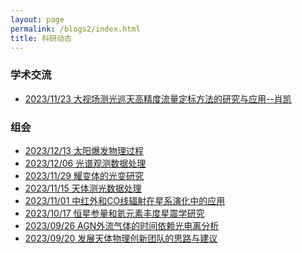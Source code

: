 ```yaml
---
layout: page
permalink: /blogs2/index.html
title: 科研动态
---
```

### 学术交流
- [2023/11/23 大视场测光巡天高精度流量定标方法的研究与应用--肖凯](https://wlx.dzu.edu.cn/info/1078/5008.htm)<br>
### 组会

- [2023/12/13 太阳爆发物理过程](https://newborn668.github.io/blogs2/zuihui/z20231213)<br>
- [2023/12/06 光谱观测数据处理](https://newborn668.github.io/blogs2/zuihui/z20231206)<br>
- [2023/11/29 耀变体的光变研究](https://newborn668.github.io/blogs2/zuihui/z20231129)<br>
- [2023/11/15 天体测光数据处理](https://newborn668.github.io/blogs2/zuihui/z20231115)<br>
- [2023/11/01 中红外和CO线辐射在星系演化中的应用](https://newborn668.github.io/blogs2/zuihui/z20231101)<br>
- [2023/10/17 恒星参量和氦元素丰度星震学研究](https://newborn668.github.io/blogs2/zuihui/z20231017)<br>
- [2023/09/26 AGN外流气体的时间依赖光电离分析](https://newborn668.github.io/blogs2/zuihui/z20230926)<br>
- [2023/09/20 发展天体物理创新团队的思路与建议](https://newborn668.github.io/blogs2/zuihui/z20230920)<br>
